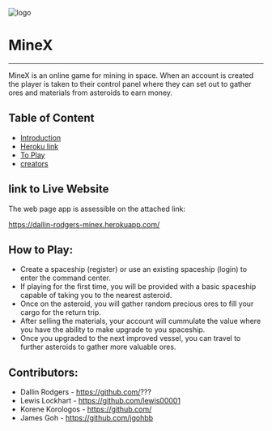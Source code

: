 
![logo](./public/img/logo.png)
# MineX
<hr />
MineX is an online game for mining in space. When an account is created the player is taken to their control panel where they can set out to gather ores and materials from asteroids to earn money. 

## Table of Content
+ [Introduction](#introduction)
+ [Heroku link](#link)
+ [To Play](#howToPlay)
+ [creators](#contributors)

## <a name="link"> link to Live Website </a>
The web page app is assessible on the attached link:

https://dallin-rodgers-minex.herokuapp.com/

## <a name="howToPlay"> How to Play: </a>
* Create a spaceship (register) or use an existing spaceship (login) to enter the command center.
* If playing for the first time, you will be provided with a basic spaceship capable of taking you to the nearest asteroid.
* Once on the asteroid, you will gather random precious ores to fill your cargo for the return trip.
* After selling the materials, your account will cummulate the value where you have the ability to make upgrade to you spaceship.
* Once you upgraded to the next improved vessel, you can travel to further asteroids to gather more valuable ores.

## <a name="contributors"> Contributors: </a>
* Dallin Rodgers - https://github.com/???
* Lewis Lockhart - https://github.com/lewis00001
* Korene Korologos - https://github.com/
* James Goh - https://github.com/jgohbb




